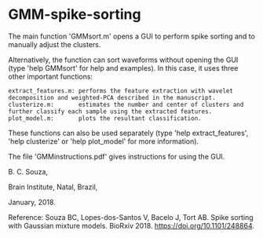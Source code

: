 # GMM-spike-sorting
The main function 'GMMsort.m' opens a GUI to perform spike sorting and to manually adjust the clusters. 

Alternatively, the function can sort waveforms without opening the GUI (type 'help GMMsort' for help and examples). 
In this case, it uses three other important functions: 

    extract_features.m: performs the feature extraction with wavelet decomposition and weighted-PCA described in the manuscript.
    clusterize.m:       estimates the number and center of clusters and further classify each sample using the extracted features.
    plot_model.m:       plots the resultant classification.

These functions can also be used separately (type 'help extract_features', 'help clusterize' or 'help plot_model' for more information).

The file 'GMMinstructions.pdf' gives instructions for using the GUI.


B. C. Souza,

Brain Institute, Natal, Brazil,

January, 2018.

Reference: Souza BC, Lopes-dos-Santos V, Bacelo J, Tort AB. Spike sorting with Gaussian mixture models. BioRxiv 2018.
https://doi.org/10.1101/248864.
